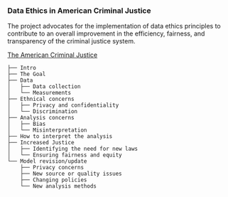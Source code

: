 ### Data Ethics in American Criminal Justice
The project advocates for the implementation of data ethics principles to contribute to an overall improvement in the efficiency, fairness, and transparency of the criminal justice system.

[The American Criminal Justice](https://data-ethics-project.readthedocs.io/en/latest/intro.html)

```
├── Intro
├── The Goal
├── Data
│   ├── Data collection
│   └── Measurements
├── Ethnical concerns
│   ├── Privacy and confidentiality
│   └── Discrimination
├── Analysis concerns
│   ├── Bias
│   └── Misinterpretation
├── How to interpret the analysis
├── Increased Justice
│   ├── Identifying the need for new laws
│   └── Ensuring fairness and equity
└── Model revision/update
    ├── Privacy concerns
    ├── New source or quality issues
    ├── Changing policies
    └── New analysis methods
```
